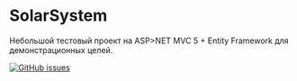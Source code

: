 # SolarSystem
Небольшой тестовый проект на ASP>NET MVC 5 + Entity Framework для демонстрационных целей.

[![GitHub issues](https://img.shields.io/github/issues/Mooophy/Cpp-Primer.svg)](https://github.com/Mooophy/Cpp-Primer/issues)
